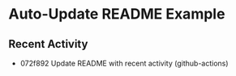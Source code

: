 # Auto-Update README Example

## Recent Activity
<!-- BEGIN RECENT_ACTIVITY -->
* 072f892 Update README with recent activity (github-actions)
<!-- END RECENT_ACTIVITY -->


